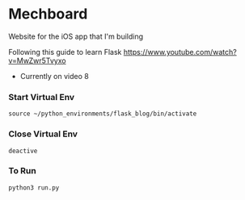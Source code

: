 # Mechboard
Website for the iOS app that I'm building

Following this guide to learn Flask
https://www.youtube.com/watch?v=MwZwr5Tvyxo

* Currently on video 8

### Start Virtual Env
`source ~/python_environments/flask_blog/bin/activate`

### Close Virtual Env
`deactive`

### To Run
`python3 run.py`